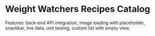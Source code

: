 # Weight Watchers Recipes Catalog





Features: back-end API integration, image loading with placeholder, snackbar, live data, unit testing, custom list with empty view.

